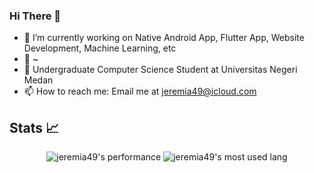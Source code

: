 ### Hi There 👋
- 🔭 I’m currently working on Native Android App, Flutter App, Website Development,  Machine Learning, etc
- 🌱 ~
- 📓 Undergraduate Computer Science Student at Universitas Negeri Medan
- 📫 How to reach me: Email me at jeremia49@icloud.com
<!-- - ⚡ Fun fact: Tryin to join Bangkit Program this year... -->

## Stats 📈 
<p align="center">
  <img src="https://github-readme-stats.anuraghazra1.vercel.app/api?username=jeremia49&show_icons=true&include_all_commits=true&theme=radical&count_private=true&include_all_commits=true" alt="jeremia49's performance">
  <img src="https://github-readme-stats.anuraghazra1.vercel.app/api/top-langs/?username=jeremia49&theme=radical&count_private=true" alt="jeremia49's most used lang">
</p>

<!--
## Music 🎸 
[![spotify-github-profile](https://spotify-github-profile.kittinanx.com/api/view?uid=jeremia-manurung&cover_image=true&theme=default&show_offline=true&background_color=121212&interchange=false&bar_color_cover=true)](https://spotify-github-profile.kittinanx.com/api/view?uid=jeremia-manurung&redirect=true)
-->

<!--
**jeremia49/jeremia49** is a ✨ _special_ ✨ repository because its `README.md` (this file) appears on your GitHub profile.

Here are some ideas to get you started:

- 🔭 I’m currently working on ...
- 🌱 I’m currently learning ...
- 👯 I’m looking to collaborate on ...
- 🤔 I’m looking for help with ...
- 💬 Ask me about ...
- 📫 How to reach me: ...
- 😄 Pronouns: ...
- ⚡ Fun fact: ...
-->
